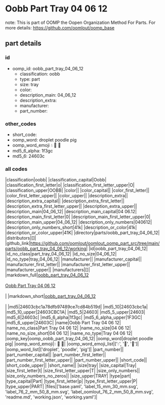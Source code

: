 # Oobb Part Tray 04 06 12  

note: This is part of OOMP the Oopen Organization Method For Parts. For more details: https://github.com/oomlout/oomp_base

##  part details





### id
* oomp_id: oobb_part_tray_04_06_12
  * classification: oobb
  * type: part
  * size: tray
  * color: 
  * description_main: 04_06_12
  * description_extra: 
  * manufacturer: 
  * part_number: 

### other_codes
* short_code: 
* oomp_word: droplet poodle pig
* oomp_word_emoji :droplet: :poodle: :pig:
* md5_6_alpha: 1f3gc
* md5_6: 24603c

### all codes 
|classification|oobb|
|classification_capital|Oobb|
|classification_first_letter|o|
|classification_first_letter_upper|O|
|classification_upper|OOBB|
|color||
|color_capital||
|color_first_letter||
|color_first_letter_upper||
|color_upper||
|description_extra||
|description_extra_capital||
|description_extra_first_letter||
|description_extra_first_letter_upper||
|description_extra_upper||
|description_main|04_06_12|
|description_main_capital|04 06.12|
|description_main_first_letter|0|
|description_main_first_letter_upper|0|
|description_main_upper|04_06_12|
|description_only_numbers|040612|
|description_only_numbers_short|41k|
|description_or_color|41k|
|description_or_color_upper|41K|
|directory|parts/oobb_part_tray_04_06_12|
|distributors|[]|
|github_link|https://github.com/oomlout/oomlout_oomp_part_src/tree/main/parts/oobb_part_tray_04_06_12/working|
|id|oobb_part_tray_04_06_12|
|id_no_class|part_tray_04_06_12|
|id_no_size|04_06_12|
|id_no_type|tray_04_06_12|
|manufacturer||
|manufacturer_capital||
|manufacturer_first_letter||
|manufacturer_first_letter_upper||
|manufacturer_upper||
|manufacturers|[]|
|markdown_full|[oobb_part_tray_04_06_12](https://github.com/oomlout/oomlout_oomp_part_src/tree/main/parts/oobb_part_tray_04_06_12/working)<br>[](https://github.com/oomlout/oomlout_oomp_part_src/tree/main/parts/oobb_part_tray_04_06_12/working)<br>[Oobb Part Tray 04 06 12](https://github.com/oomlout/oomlout_oomp_part_src/tree/main/parts/oobb_part_tray_04_06_12/working)<br><br>|
|markdown_short|[oobb_part_tray_04_06_12](https://github.com/oomlout/oomlout_oomp_part_src/tree/main/parts/oobb_part_tray_04_06_12/working)<br><br>|
|md5|24603cbc1a78dfb97489ce7cd84b519d|
|md5_10|24603cbc1a|
|md5_10_upper|24603CBC1A|
|md5_5|24603|
|md5_5_upper|24603|
|md5_6|24603c|
|md5_6_alpha|1f3gc|
|md5_6_alpha_upper|1F3GC|
|md5_6_upper|24603C|
|name|Oobb Part Tray 04 06 12|
|name_no_class|Part Tray 04 06 12|
|name_no_size|04 06 12|
|name_no_size_short|04 06 12|
|name_no_type|Tray 04 06 12|
|oomp_key|oomp_oobb_part_tray_04_06_12|
|oomp_word|droplet poodle pig|
|oomp_word_emoji|:droplet: :poodle: :pig:|
|oomp_word_emoji_list|[':droplet:', ':poodle:', ':pig:']|
|oomp_word_list|['droplet', 'poodle', 'pig']|
|part_number||
|part_number_capital||
|part_number_first_letter||
|part_number_first_letter_upper||
|part_number_upper||
|short_code||
|short_code_upper||
|short_name||
|size|tray|
|size_capital|Tray|
|size_first_letter|t|
|size_first_letter_upper|T|
|size_only_numbers||
|size_only_numbers_no_zeros||
|size_upper|TRAY|
|type|part|
|type_capital|Part|
|type_first_letter|p|
|type_first_letter_upper|P|
|type_upper|PART|
|files|['base.yaml', 'label_15_mm_30_mm.svg', 'label_76_2_mm_50_8_mm.svg', 'label_oomlout_76_2_mm_50_8_mm.svg', 'readme.md', 'working.json', 'working.yaml']|
